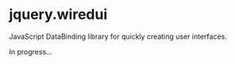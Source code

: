 jquery.wiredui
==============

JavaScript DataBinding library for quickly creating user interfaces.

In progress...
